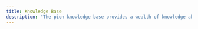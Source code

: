 ```yaml
---
title: Knowledge Base
description: "The pion knowledge base provides a wealth of knowledge about WebRTC and related technologies."
---
```

